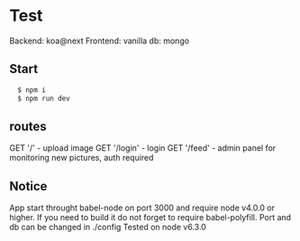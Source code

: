 # Test

Backend: koa@next
Frontend: vanilla
db: mongo

## Start 
```bash
  $ npm i
  $ npm run dev
```
## routes
  GET '/'       - upload image
  GET '/login'  - login
  GET '/feed'   - admin panel for monitoring new pictures, auth required
## Notice
App start throught babel-node on port 3000 and require node v4.0.0 or higher.
If you need to build it do not forget to require babel-polyfill.
Port and db can be changed in ./config
Tested on node v6.3.0
